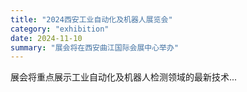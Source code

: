 ```yaml
---
title: "2024西安工业自动化及机器人展览会"
category: "exhibition"
date: 2024-11-10
summary: "展会将在西安曲江国际会展中心举办"
---
```


展会将重点展示工业自动化及机器人检测领域的最新技术...